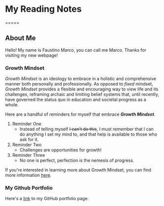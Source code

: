 # My Reading Notes

=====

## About Me
Hello! My name is Faustino Marco, you can call me Marco. Thanks for visiting my new webpage!

### Growth Mindset

*Growth Mindset* is an ideology to embrace in a holistic and comprehensive manner both personally and professionally.
As opposed to *fixed* mindset, *Growth Mindset* provides a flexible and encouraging way to view life and its challenges, reframing archaic and limiting belief systems that, until recently, have governed the status quo in education and societal progress as a whole.

Here are a handful of reminders for myself that embrace ***Growth Mindset***.

1. Reminder One
   - Instead of telling myself ~~I can't do this~~, I must remember that I can do anything I set my mind to, and that help is available to those who ask for it.
2. Reminder Two
   - Challenges are opportunities for growth!
3. Reminder Three
   - No one is perfect, perfection is the nemesis of progress.

If you're interested in learning more about Growth Mindset, you can find more information [here](https://www.atlassian.com/blog/inside-atlassian/growth-mindset).

### My Github Portfolio

Here's a [link](https://github.com/faustino-marco) to my GitHub portfolio page.
